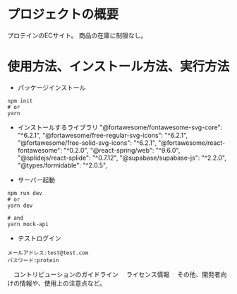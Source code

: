 # プロジェクトの概要
プロテインのECサイト。
商品の在庫に制限なし。


# 使用方法、インストール方法、実行方法
- パッケージインストール
```
npm init
# or
yarn
```

- インストールするライブラリ
"@fortawesome/fontawesome-svg-core": "^6.2.1",
"@fortawesome/free-regular-svg-icons": "^6.2.1",
"@fortawesome/free-solid-svg-icons": "^6.2.1",
"@fortawesome/react-fontawesome": "^0.2.0",
"@react-spring/web": "^9.6.0",
"@splidejs/react-splide": "^0.7.12",
"@supabase/supabase-js": "^2.2.0",
"@types/formidable": "^2.0.5",

- サーバー起動
```
npm run dev
# or
yarn dev
```

```
# and
yarn mock-api
```

- テストログイン
```
メールアドレス:test@test.com
パスワード:protein
```

　コントリビューションのガイドライン
　ライセンス情報
　その他、開発者向けの情報や、使用上の注意点など。
